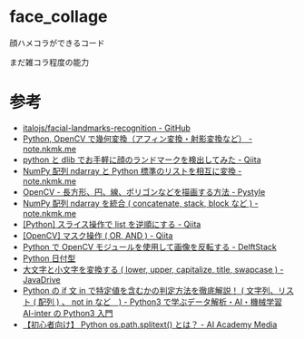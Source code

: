 # face_collage

顔ハメコラができるコード

まだ雑コラ程度の能力

# 参考
- [italojs/facial-landmarks-recognition - GitHub](https://github.com/italojs/facial-landmarks-recognition)
- [Python, OpenCV で幾何変換（アフィン変換・射影変換など） - note.nkmk.me](https://note.nkmk.me/python-opencv-warp-affine-perspective/)
- [python と dlib でお手軽に顔のランドマークを検出してみた - Qiita](https://qiita.com/mimitaro/items/bbc58051104eafc1eb38)
- [NumPy 配列 ndarray と Python 標準のリストを相互に変換  - note.nkmk.me](https://note.nkmk.me/python-numpy-list/)
- [OpenCV - 長方形、円、線、ポリゴンなどを描画する方法 - Pystyle](https://pystyle.info/opencv-drawing-functions/#outline__11)
- [NumPy 配列 ndarray を統合 ( concatenate, stack, block など ) - note.nkmk.me](https://note.nkmk.me/python-numpy-concatenate-stack-block/)
- [\[Python\] スライス操作で list を逆順にする - Qiita](https://qiita.com/k-nakamura/items/49c393227d68bd10562b)
- [\[OpenCV\] マスク操作 ( OR, AND ) - Qiita](https://qiita.com/kotai2003/items/4b3f48db9ef8ae503fa1)
- [Python で OpenCV モジュールを使用して画像を反転する - DelftStack](https://www.delftstack.com/ja/howto/python/opencv-invert-image/#google_vignette)
- [Python 日付型](https://qiita.com/motoki1990/items/8275dbe02d5fd5fa6d2d)
- [大文字と小文字を変換する ( lower, upper, capitalize, title, swapcase ) - JavaDrive](https://www.javadrive.jp/python/string/index12.html)
- [Python の if 文 in で特定値を含むかの判定方法を徹底解説！ ( 文字列、リスト ( 配列 ) 、 not in など　) - Python3 で学ぶデータ解析・AI・機械学習 AI-inter の Python3 入門](https://ai-inter1.com/python-if-in/)
- [【初心者向け】 Python os.path.splitext() とは？ - AI Academy Media](https://aiacademy.jp/media/?p=1591)


